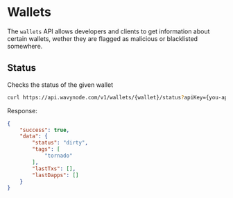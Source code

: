 # Wallets
The `wallets` API allows developers and clients to get information about certain wallets, wether they are flagged as malicious or blacklisted somewhere. 

## Status
Checks the status of the given wallet
```bash 
curl https://api.wavynode.com/v1/wallets/{wallet}/status?apiKey={you-api-key}
```
Response:

```json
{
    "success": true,
    "data": {
        "status": "dirty",
        "tags": [
            "tornado"
        ],
        "lastTxs": [],
        "lastDapps": []
    }
}
```
